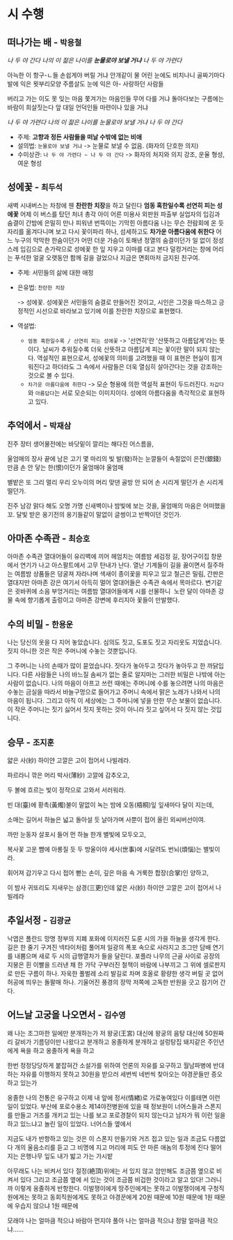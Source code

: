 # 시 수행

## 떠나가는 배 - `박용철`

*나 두 야 간다
나의 이 젊은 나이를
**눈물로야 보낼 거냐**
나 두 야 가련다*

아늑한 이 항구-ㄴ들 손쉽게야 버릴 거냐
안개같이 물 어린 눈에도 비치나니
골짜기마다 발에 익은 묏부리모양
주름살도 눈에 익은 아- 사랑하던 사람들

버리고 가는 이도 못 잊는 마음
쫓겨가는 마음인들 무어 다를 거냐
돌아다보는 구름에는 바람이 희살짓는다
앞 대일 언덕인들 마련이나 있을 거냐

*나 두 야 가련다
나의 이 젊은 나이를
눈물로야 보낼 거냐
나 두 야 간다*

- 주제: **고향과 정든 사람들을 떠날 수밖에 없는 비애**
- 설의법: `눈물로야 보낼 거냐`
  -> 눈물로 보낼 수 없음. (화자의 단호한 의지)
- 수미상관: `나 두 야 가련다 ~ 나 두 야 간다`
  -> 화자의 처지와 의지 강조, 운율 형성, 여운 형성

## 성에꽃 - `최두석`

새벽 시내버스는
차창에 웬 **찬란한 치장**을 하고 달린다
**엄동 혹한일수록
선연히 피는 성에꽃**
어제 이 버스를 탔던
처녀 총각 아이 어른
미용사 외판원 파출부 실업자의
입김과 숨결이
간밤에 은밀히 만나 피워낸
번뜩이는 기막힌 아름다움
나는 무슨 전람회에 온 듯
자리를 옮겨다니며 보고
다시 꽃이파리 하나, 섬세하고도
**차가운 아름다움에 취한다**
어느 누구의 막막한 한숨이던가
어떤 더운 가슴이 토해낸 정열의 숨결이던가
일 없이 정성스레 입김으로 손가락으로
성에꽃 한 잎 지우고
이마를 대고 본다
덜컹거리는 창에 어리는 푸석한 얼굴
오랫동안 함께 길을 걸었으나
지금은 면회마저 금지된 친구여.

- 주제: 서민들의 삶에 대한 애정

- 은유법: `찬란한 치장`

  -> 성에꽃. 성에꽃은 서민들의 숨결로 만들어진 것이고,
  시인은 그것을 따스하고 긍정적인 시선으로 바라보고 있기에
  이를 찬란한 치장으로 표현했다.

- 역설법:

  - `엄동 혹한일수록 / 선연히 피는 성에꽃`
    -> '선연히'란 '산뜻하고 아름답게'라는 뜻이다.
    날씨가 추워질수록 더욱 산뜻하고 아름답게 피는 꽃이란 말이 되지 않는다.
    역설적인 표현으로서, 성에꽃의 의미를 고려했을 때 이 표현은 현실이 힘겨워진다고 하더라도
    그 속에서 사람들은 더욱 열심히 살아간다는 것을 강조하는 것으로 볼 수 있다.
  - `차가운 아름다움에 취한다`
    -> 모순 형용에 의한 역설적 표현이 두드러진다. `차갑다`와 `아름답다`는 서로 모순되는 이미지이다.
    성에의 아름다움을 촉각적으로 표현하고 있다.

## 추억에서 - `박재삼`

진주 장터 생어물전에는
바닷밑이 깔리는 해다진 어스름을,

울엄매의 장사 끝에 남은 고기 몇 마리의
빛 발(發)하는 눈깔들이 속절없이
은전(銀錢)만큼 손 안 닿는 한(恨)이던가
울엄매야 울엄매

별밭은 또 그리 멀리
우리 오누이의 머리 맞댄 골방 안 되어
손 시리게 떨던가 손 시리게 떨던가.

진주 남강 맑다 해도
오명 가명
신새벽이나 밤빛에 보는 것을,
울엄매의 마음은 어떠했을꼬.
달빛 받은 옹기전의 옹기들같이
말없이 글썽이고 반짝이던 것인가.

## 아마존 수족관 - `최승호`

아마존 수족관 열대어들이
유리벽에 끼어 헤엄치는 여름밤
세검정 길,
장어구이집 창문에서 연기가 나고
아스팔트에서 고무 탄내가 난다.
열난 기계들이 길을 끓이면서
질주하는 여름밤
상품들은 덩굴져 자라나며 색새이 종이꽃을 피우고 있고
철근은 밀림, 간판은 열대지만
아마존 강은 여기서 아득히 멀어
열대어들은 수족관 속에서 목마르다.
변기같은 귓바퀴에 소음 부엉거리는
여름밤
열대어들에게 시를 선물하니 
노란 달이 아마존 강물 속에 향기롭게 출렁이고
아마존 강변에 후리지아 꽃들이 만발했다.

## 수의 비밀 - `한용운`

나는 당신의 옷을 다 지어 놓았습니다. 
심의도 짓고, 도포도 짓고 자리옷도 지었습니다. 
짓지 아니한 것은 작은 주머니에 수놓는 것뿐입니다. 

그 주머니는 나의 손때가 많이 묻었습니다. 
짓다가 놓아두고 짓다가 놓아두고 한 까닭입니다. 
다른 사람들은 나의 바느질 솜씨가 없는 줄로 알지마는 그러한 비밀은 나밖에 아는 사람이 없습니다. 
나의 마음이 아프고 쓰런 때에는 주머니에 수를 놓으려면 나의 마음은 수놓는 금실을 따라서 바늘구멍으로 들어가고 주머니 속에서 맑은 노래가 나와서 나의 마음이 됩니다. 
그리고 아직 이 세상에는 그 주머니에 넣을 만한 무슨 보물이 없습니다. 
이 작은 주머니는 짓기 싫어서 짓지 못하는 것이 아니라 짓고 싶어서 다 짓지 않는 것입니다.

## 승무 - `조지훈`

얇은 사(紗) 하이얀 고깔은 
고이 접어서 나빌레라.

파르라니 깎은 머리 
박사(薄紗) 고깔에 감추오고,

두 볼에 흐르는 빛이
정작으로 고와서 서러워라.

빈 대(臺)에 황촉(黃燭)불이 말없이 녹는 밤에
오동(梧桐)잎 잎새마다 달이 지는데,

소매는 길어서 하늘은 넓고
돌아설 듯 날아가며 사뿐이 접어 올린 외씨버선이여.

까만 눈동자 살포시 들어
먼 하늘 한개 별빛에 모두오고,

복사꽃 고운 뺨에 아롱질 듯 두 방울이야
세사(世事)에 시달려도 번뇌(煩惱)는 별빛이라.

휘어져 감기우고 다시 접어 뻗는 손이,
깊은 마음 속 거룩한 합장(合掌)인 양하고,

이 밤사 귀또리도 지새우는 삼경(三更)인데 
얇은 사(紗) 하이얀 고깔은 고이 접어서 나빌레라

## 추일서정 - `김광균`

낙엽은 폴란드 망명 정부의 지폐
포화에 이지러진
도룬 시의 가을 하늘을 생각게 한다.
길은 한 줄기 구겨진 넥타이처럼 풀어져
일광의 폭포 속으로 사라지고
조그만 담배 연기를 내뿜으며
새로 두 시의 급행열차가 들을 달린다.
포플라 나무의 근골 사이로
공장의 지붕은 흰 이빨을 드러낸 채
한 가닥 구부러진 철책이 바람에 나부끼고
그 위에 셀로판지로 만든 구름이 하나.
자욱한 풀벌레 소리 발길로 차며
호올로 황량한 생각 버릴 곳 없어
허공에 띄우는 돌팔매 하나.
기울어진 풍경의 장막 저쪽에
고독한 반원을 긋고 잠기어 간다.		

## 어느날 고궁을 나오면서 - `김수영`

왜 나는 조그마한 일에만 분개하는가
저 왕궁(王宮) 대신에 왕궁의 음탕 대신에
50원짜리 갈비가 기름덩이만 나왔다고 분개하고
옹졸하게 분개하고 설렁탕집 돼지같은 주인년에게 욕을 하고
옹졸하게 욕을 하고

한번 정정당당하게
붙잡혀간 소설가를 위하여
언론의 자유를 요구하고 월남파병에 반대하는
자유를 이행하지 못하고
30원을 받으러 세번씩 네번씩
찾아오는 야경꾼들만 증오하고 있는가

옹졸한 나의 전통은 유구하고 이제 내 앞에 정서(情緖)로
가로놓여있다
이를테면 이런 일이 있었다.
부산에 포로수용소 제14야전병원에 있을 때
정보원이 너어스들과 스폰지를 만들고 거즈를
개키고 있는 나를 보고 포로경찰이 되지 않는다고
남자가 뭐 이런 일을 하고 있느냐고 놀린 일이 있었다.
너어스들 옆에서

지금도 내가 반항하고 있는 것은 이 스폰지 만들기와
거즈 접고 있는 일과 조금도 다름없다
개의 울음소리를 듣고 그 비명에 지고
머리에 피도 안 마른 애놈의 투정에 진다
떨어지는 은행나무 잎도 내가 밟고 가는 가시밭

아무래도 나는 비켜서 있다 절정(絶頂)위에는 서 있지
않고 암만해도 조금쯤 옆으로 비켜서 있다
그리고 조금쯤 옆에 서 있는 것이 조금쯤
비겁한 것이라고 알고 있다!
그러니까 이렇게 옹졸하게 반항한다.
이발쟁이에게
땅주인에게는 못하고 이발쟁이에게
구청직원에게는 못하고 동회직원에게도 못하고
야경꾼에게 20원 때문에 10원 때문에 1원 때문에
우습지 않으냐 1원 때문에

모래야 나는 얼마큼 적으냐
바람아 먼지야 풀아 나는 얼마큼 적으냐
정말 얼마큼 적으냐…… 
